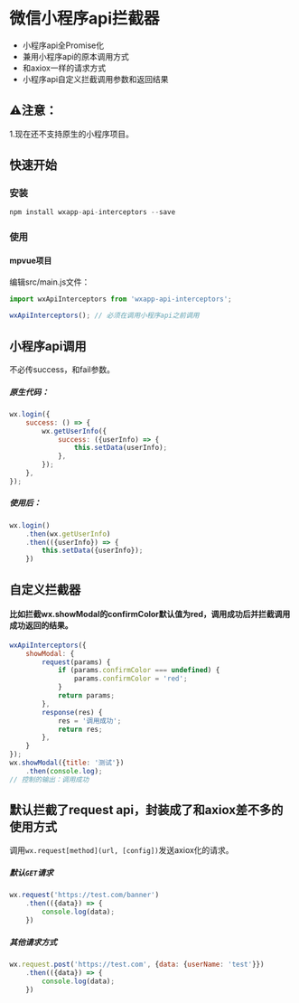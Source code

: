 # 微信小程序api拦截器

- 小程序api全Promise化
- 兼用小程序api的原本调用方式
- 和axiox一样的请求方式
- 小程序api自定义拦截调用参数和返回结果

## ⚠️注意：

1.现在还不支持原生的小程序项目。

## 快速开始

### 安装

```js
npm install wxapp-api-interceptors --save
```

### 使用

#### mpvue项目

编辑src/main.js文件：
```js
import wxApiInterceptors from 'wxapp-api-interceptors';

wxApiInterceptors(); // 必须在调用小程序api之前调用
```

## 小程序api调用

不必传success，和fail参数。

##### 原生代码：

```js
wx.login({
    success: () => {
        wx.getUserInfo({
            success: ({userInfo) => {
                this.setData(userInfo);
            },
        });
    },
});
```

##### 使用后：

```js
wx.login()
    .then(wx.getUserInfo)
    .then(({userInfo}) => {
        this.setData({userInfo});
    })
```

## 自定义拦截器

#### 比如拦截wx.showModal的confirmColor默认值为red，调用成功后并拦截调用成功返回的结果。
```js
wxApiInterceptors({
    showModal: {
        request(params) {
            if (params.confirmColor === undefined) {
                params.confirmColor = 'red';
            }
            return params;
        },
        response(res) {
            res = '调用成功';
            return res;
        },
    }
});
wx.showModal({title: '测试'})
    .then(console.log);
// 控制的输出：调用成功
```

## 默认拦截了request api，封装成了和axiox差不多的使用方式

调用`wx.request[method](url, [config])`发送axiox化的请求。

##### 默认`GET`请求

```js
wx.request('https://test.com/banner')
    .then(({data}) => {
        console.log(data);
    })
```

##### 其他请求方式

```js
wx.request.post('https://test.com', {data: {userName: 'test'}})
    .then(({data}) => {
        console.log(data);
    })
```
